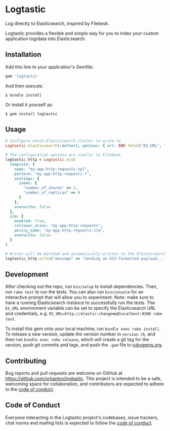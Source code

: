 # Logtastic

Log directly to Elasticsearch, inspired by Filebeat.

Logtastic provides a flexible and simple way for you to index your custom application log/data into Elasticsearch.

## Installation

Add this line to your application's Gemfile:

```ruby
gem 'logtastic'
```

And then execute:

    $ bundle install

Or install it yourself as:

    $ gem install logtastic

## Usage

```ruby
# Configure which Elasticsearch cluster to write to
Logtastic.elasticsearch(:default, options: { url: ENV.fetch("ES_URL", "http://localhost:9200") })

# The configuration options are similar to Filebeat.
logtastic_http = Logtastic.ecs(
  template: {
    name: "my-app-http-requests-tpl",
    pattern: "my-app-http-requests-*",
    settings: {
      index: {
        "number_of_shards" => 1,
        "number_of_replicas" => 0
      }
    },
    overwrite: false
  },
  ilm: {
    enabled: true,
    rollover_alias: "my-app-http-requests",
    policy_name: "my-app-http-requests-ilm",
    overwrite: false
  }
)

# Writes will be batched and automatically written to the Elasticsearch cluster in a background thread.
logtastic_http.write("message" => "Sending an ECS-formatted payload...")
```

## Development

After checking out the repo, run `bin/setup` to install dependencies. Then, run `rake test` to run the tests. You can also run `bin/console` for an interactive prompt that will allow you to experiment.
Note: make sure to have a running Elasticsearch instance to successfully run the tests. The `ES_URL` environment variable can be set to specify the Elasticsearch URL and credentials, e.g. `ES_URL=http://elastic:changeme@localhost:9200 rake test`.

To install this gem onto your local machine, run `bundle exec rake install`. To release a new version, update the version number in `version.rb`, and then run `bundle exec rake release`, which will create a git tag for the version, push git commits and tags, and push the `.gem` file to [rubygems.org](https://rubygems.org).

## Contributing

Bug reports and pull requests are welcome on GitHub at https://github.com/orhantoy/logtastic. This project is intended to be a safe, welcoming space for collaboration, and contributors are expected to adhere to the [code of conduct](https://github.com/orhantoy/logtastic/blob/master/CODE_OF_CONDUCT.md).

## Code of Conduct

Everyone interacting in the Logtastic project's codebases, issue trackers, chat rooms and mailing lists is expected to follow the [code of conduct](https://github.com/orhantoy/logtastic/blob/master/CODE_OF_CONDUCT.md).
